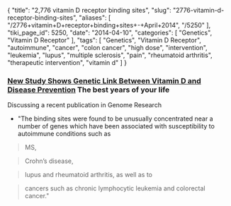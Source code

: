 {
    "title": "2,776 vitamin D receptor binding sites",
    "slug": "2776-vitamin-d-receptor-binding-sites",
    "aliases": [
        "/2776+vitamin+D+receptor+binding+sites+-+April+2014",
        "/5250"
    ],
    "tiki_page_id": 5250,
    "date": "2014-04-10",
    "categories": [
        "Genetics",
        "Vitamin D Receptor"
    ],
    "tags": [
        "Genetics",
        "Vitamin D Receptor",
        "autoimmune",
        "cancer",
        "colon cancer",
        "high dose",
        "intervention",
        "leukemia",
        "lupus",
        "multiple sclerosis",
        "pain",
        "rheumatoid arthritis",
        "therapeutic intervention",
        "vitamin d"
    ]
}


### [New Study Shows Genetic Link Between Vitamin D and Disease Prevention](http://www.tbyil.com/VitaminD_Genetic_Link.htm)  The best years of your life

Discussing a recent publication in Genome Research

* "The binding sites were found to be unusually concentrated near a number of genes which have been associated with susceptibility to autoimmune conditions such as 

> MS, 

> Crohn’s disease, 

> lupus and rheumatoid arthritis, as well as to 

> cancers such as chronic lymphocytic leukemia and colorectal cancer."
